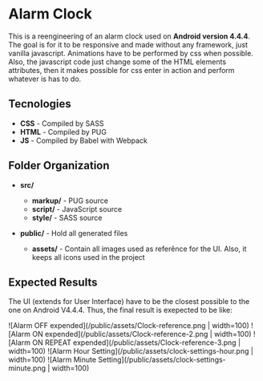 # Alarm Clock
This is a reengineering of an alarm clock used on **Android version 4.4.4**.
The goal is for it to be responsive and made without any framework, just vanilla javascript.
Animations have to be performed by css when possible. Also, the javascript code just change some of the HTML elements attributes, then it makes possible for css enter in action and perform whatever is has to do.

## Tecnologies
* **CSS** - Compiled by SASS
* **HTML** - Compiled by PUG
* **JS** - Compiled by Babel with Webpack

## Folder Organization
* **src/**
    * **markup/** - PUG source
    * **script/** - JavaScript source
    * **style/** - SASS source

* **public/** - Hold all generated files
    * **assets/** - Contain all images used as referênce for the UI. Also, it keeps all icons used in the project

## Expected Results
The UI (extends for User Interface) have to be the closest possible to the one on Android V4.4.4.
Thus, the final result is exepected to be like:

![Alarm OFF expended](/public/assets/Clock-reference.png | width=100)
![Alarm ON expended](/public/assets/Clock-reference-2.png | width=100)
![Alarm ON REPEAT expended](/public/assets/Clock-reference-3.png | width=100)
![Alarm Hour Setting](/public/assets/clock-settings-hour.png | width=100)
![Alarm Minute Setting](/public/assets/clock-settings-minute.png | width=100)